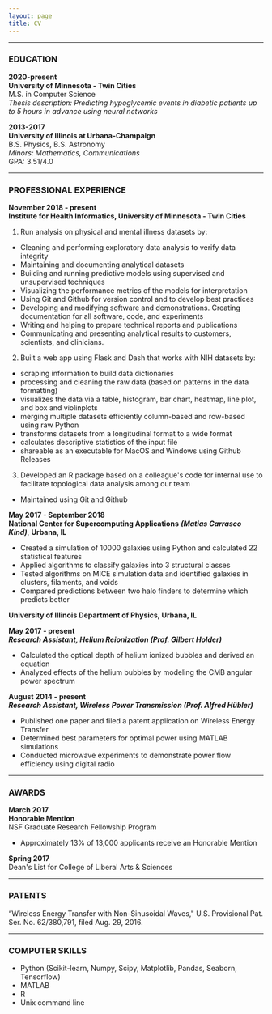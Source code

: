 ```yaml
---
layout: page
title: CV
---
```



***
### EDUCATION
**2020-present**  
**University of Minnesota - Twin Cities**  
M.S. in Computer Science  
*Thesis description: Predicting hypoglycemic events in diabetic patients up to 5 hours in advance using neural networks*

**2013-2017**  
**University of Illinois at Urbana-Champaign**  
B.S. Physics, B.S. Astronomy  
*Minors: Mathematics, Communications*  
GPA: 3.51/4.0  

***
### PROFESSIONAL EXPERIENCE  
**November 2018 - present**  
**Institute for Health Informatics, University of Minnesota - Twin Cities**

1. Run analysis on physical and mental illness datasets by:
 - Cleaning and performing exploratory data analysis to verify data integrity
 - Maintaining and documenting analytical datasets
 - Building and running predictive models using supervised and unsupervised techniques 
 - Visualizing the performance metrics of the models for interpretation
 - Using Git and Github for version control and to develop best practices
 - Developing and modifying software and demonstrations. Creating documentation for all software, code, and experiments
 - Writing and helping to prepare technical reports and publications
 - Communicating and presenting analytical results to customers, scientists, and clinicians.

2. Built a web app using Flask and Dash that works with NIH datasets by:
 - scraping information to build data dictionaries
 - processing and cleaning the raw data (based on patterns in the data formatting)
 - visualizes the data via a table, histogram, bar chart, heatmap, line plot, and box and violinplots
 - merging multiple datasets efficiently column-based and row-based using raw Python
 - transforms datasets from a longitudinal format to a wide format
 - calculates descriptive statistics of the input file
 - shareable as an executable for MacOS and Windows using Github Releases

3. Developed an R package based on a colleague's code for internal use to facilitate topological data analysis among our team
 - Maintained using Git and Github


**May 2017 - September 2018**  
**National Center for Supercomputing Applications** ***(Matias Carrasco Kind)***, **Urbana, IL**  
- Created a simulation of 10000 galaxies using Python and calculated 22 statistical features  
- Applied algorithms to classify galaxies into 3 structural classes  
- Tested algorithms on MICE simulation data and identified galaxies in clusters, filaments, and voids  
- Compared predictions between two halo finders to determine which predicts better  
 
  
**University of Illinois Department of Physics, Urbana, IL** 
  
**May 2017 - present**  
***Research Assistant, Helium Reionization (Prof. Gilbert Holder)***  
- Calculated the optical depth of helium ionized bubbles and derived an equation 
- Analyzed effects of the helium bubbles by modeling the CMB angular power spectrum  
  
**August 2014 - present**  
***Research Assistant, Wireless Power Transmission (Prof. Alfred Hübler)***  
- Published one paper and filed a patent application on Wireless Energy Transfer
- Determined best parameters for optimal power using MATLAB simulations
- Conducted microwave experiments to demonstrate power flow efficiency using digital radio  

***
### AWARDS  
**March 2017**  
**Honorable Mention**  
NSF Graduate Research Fellowship Program  
- Approximately 13% of 13,000 applicants receive an Honorable Mention
  
**Spring 2017**  
Dean's List for College of Liberal Arts & Sciences

***
### PATENTS  
“Wireless Energy Transfer with Non-Sinusoidal Waves," U.S. Provisional Pat. Ser. No. 62/380,791, filed Aug. 29, 2016.

***
### COMPUTER SKILLS
- Python (Scikit-learn, Numpy, Scipy, Matplotlib, Pandas, Seaborn, Tensorflow)  
- MATLAB
- R
- Unix command line  

